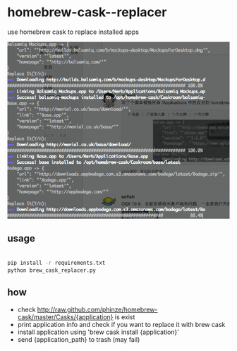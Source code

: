 # homebrew-cask--replacer

use homebrew cask to replace installed apps

![screenshot](screenshot.png)

## usage

```bash

pip install -r requirements.txt
python brew_cask_replacer.py

```
## how

* check http://raw.github.com/phinze/homebrew-cask/master/Casks/{application} is exist
* print application info and check if you want to replace it with brew cask
* install application using 'brew cask install {application}'
* send {application_path} to trash (may fail)
